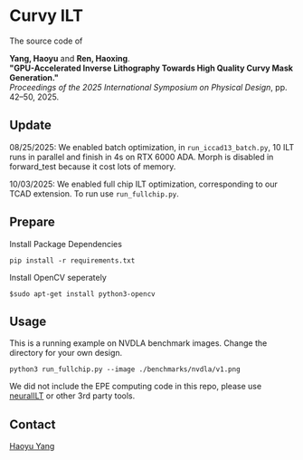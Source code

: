 # Curvy ILT

The source code of 

**Yang, Haoyu** and **Ren, Haoxing**.  
**"GPU-Accelerated Inverse Lithography Towards High Quality Curvy Mask Generation."**  
*Proceedings of the 2025 International Symposium on Physical Design*, pp. 42–50, 2025.




## Update

08/25/2025: We enabled batch optimization, in `run_iccad13_batch.py`, 10 ILT runs in parallel and finish in 4s on RTX 6000 ADA. Morph is disabled in forward_test because it cost lots of memory.

10/03/2025: We enabled full chip ILT optimization, corresponding to our TCAD extension. To run use `run_fullchip.py`.

## Prepare

Install Package Dependencies

`pip install -r requirements.txt`

Install OpenCV seperately

`$sudo apt-get install python3-opencv`

## Usage

This is a running example on NVDLA benchmark images.
Change the directory for your own design.

`python3 run_fullchip.py --image ./benchmarks/nvdla/v1.png`

We did not include the EPE computing code in this repo, please use [neuralILT](https://github.com/cuhk-eda/neural-ilt) or other 3rd party tools. 

## Contact

[Haoyu Yang](mailto:haoyuy@nvidia.com)





